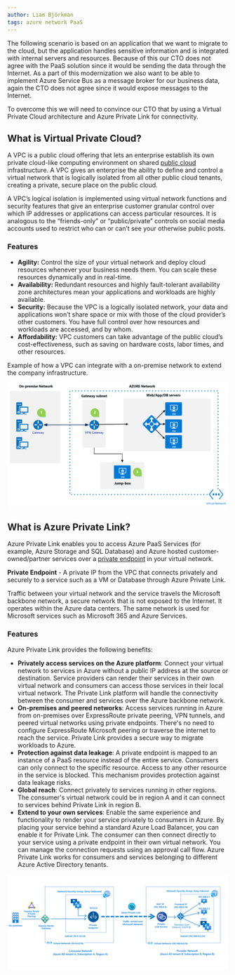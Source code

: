 ```yaml
---
author: Liam Björkman
tags: azure network PaaS
---
```


The following scenario is based on an application that we want to migrate to the cloud, but the application handles sensitive information and is integrated with internal servers and resources. Because of this our CTO does not agree with the PaaS solution since it would be sending the data through the Internet.  As a part of this modernization we also want to be able to implement Azure Service Bus as a message broker for our business data, again the CTO does not agree since it would expose messages to the Internet.

To overcome this we will need to convince our CTO that by using a Virtual Private Cloud architecture and Azure Private Link for connectivity.



## What is Virtual Private Cloud?

A VPC is a public cloud offering that lets an enterprise establish its own private cloud-like computing environment on shared [public cloud](https://www.ibm.com/cloud/public) infrastructure. A VPC gives an enterprise the ability to define and control a virtual network that is logically isolated from all other public cloud tenants, creating a private, secure place on the public cloud.

A VPC’s logical isolation is implemented using virtual network functions and security features that give an enterprise customer granular control over which IP addresses or applications can access particular resources. It is analogous to the “friends-only” or “public/private” controls on social media accounts used to restrict who can or can’t see your otherwise public posts.



### Features

- **Agility:** Control the size of your virtual network and deploy cloud resources whenever your business needs them. You can scale these resources dynamically and in real-time.
- **Availability:** Redundant resources and highly fault-tolerant availability zone architectures mean your applications and workloads are highly available.
- **Security:** Because the VPC is a logically isolated network, your data and applications won’t share space or mix with those of the cloud provider’s other customers. You have full control over how resources and workloads are accessed, and by whom.
- **Affordability:** VPC customers can take advantage of the public cloud’s cost-effectiveness, such as saving on hardware costs, labor times, and other resources.



Example of how a VPC can integrate with a on-premise network to extend the company infrastructure.

<img src="/img/vpc1.png">





## What is Azure Private Link?

Azure Private Link enables you to access Azure PaaS Services (for example, Azure Storage and SQL Database) and Azure hosted customer-owned/partner services over a [private endpoint](https://docs.microsoft.com/en-us/azure/private-link/private-endpoint-overview) in your virtual network.

**Private Endpoint** - A private IP from the VPC that connects privately and securely to a service such as a VM or Database through Azure Private Link.

Traffic between your virtual network and the service travels the Microsoft backbone network, a secure network that is not exposed to the Internet. It operates within the Azure data centers. The same network is used for Microsoft services such as Microsoft 365 and Azure Services.  

### Features

Azure Private Link provides the following benefits:

- **Privately access services on the Azure platform**: Connect your virtual network to services in Azure without a public IP address at the source or destination. Service providers can render their services in their own virtual network and consumers can access those services in their local virtual network. The Private Link platform will handle the connectivity between the consumer and services over the Azure backbone network.
- **On-premises and peered networks**: Access services running in Azure from on-premises over ExpressRoute private peering, VPN tunnels, and peered virtual networks using private endpoints. There's no need to configure ExpressRoute Microsoft peering or traverse the internet to reach the service. Private Link provides a secure way to migrate workloads to Azure.
- **Protection against data leakage**: A private endpoint is mapped to an instance of a PaaS resource instead of the entire service. Consumers can only connect to the specific resource. Access to any other resource in the service is blocked. This mechanism provides protection against data leakage risks.
- **Global reach**: Connect privately to services running in other regions. The consumer's virtual network could be in region A and it can connect to services behind Private Link in region B.
- **Extend to your own services**: Enable the same experience and functionality to render your service privately to consumers in Azure. By placing your service behind a standard Azure Load Balancer, you can enable it for Private Link. The consumer can then connect directly to your service using a private endpoint in their own virtual network. You can manage the connection requests using an approval call flow. Azure Private Link works for consumers and services belonging to different Azure Active Directory tenants.

<img src="/img/vpc2.png">

